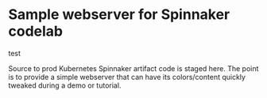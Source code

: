 # Sample webserver for Spinnaker codelab

test

Source to prod Kubernetes Spinnaker artifact code is staged here. The point is
to provide a simple webserver that can have its colors/content quickly tweaked
during a demo or tutorial.
